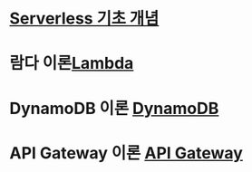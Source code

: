 # [Serverless 기초 개념]

# 람다 이론[Lambda]

# DynamoDB 이론 [DynamoDB]

# API Gateway 이론 [API Gateway]

[Serverless 기초 개념]:https://github.com/LeeSeokBln/Serverless/blob/main/Serverless%20%EA%B8%B0%EC%B4%88%20%EA%B0%9C%EB%85%90.md
[Lambda]: https://github.com/LeeSeokBln/Serverless/blob/main/Lambda.md
[DynamoDB]: https://github.com/LeeSeokBln/Serverless/blob/main/DynamoDB.md
[API Gateway]: https://github.com/LeeSeokBln/Serverless/blob/main/API%20Gateway.md

